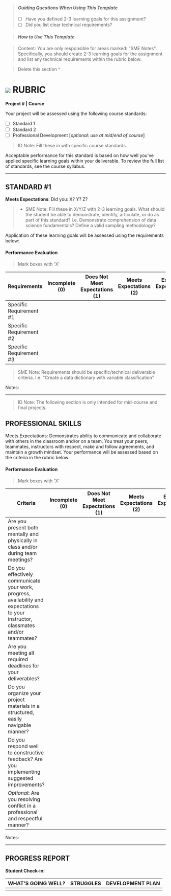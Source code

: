 > #### *Guiding Questions When Using This Template*
>
> - [ ] Have you defined 2-3 learning goals for this assignment?
> - [ ] Did you list clear technical requirements?

> #### *How to Use This Template*

> Content: You are only responsible for areas marked: "SME Notes". Specifically, you should create 2-3 learning goals for the assignment and list any technical requirements within the rubric below.

> Delete this section ^

# ![](https://ga-dash.s3.amazonaws.com/production/assets/logo-9f88ae6c9c3871690e33280fcf557f33.png) RUBRIC
**Project # | Course**	 	 						

Your project will be assessed using the following course standards:
					
- [ ] Standard 1
- [ ] Standard 2
- [ ] Professional Development [*optional: use at mid/end of course*]

> ID Note: Fill these in with specific course standards				

Acceptable performance for this standard is based on how well you've applied specific learning goals within your deliverable. To review the full list of standards, see the course syllabus.

---

## STANDARD #1
**Meets Expectations**: Did you: X? Y? Z?

> - SME Note: Fill these in X/Y/Z with 2-3 learning goals. What should the student be able to demonstrate, identify, articulate, or do as part of this standard? I.e. Demonstrate comprehension of data science fundamentals? Define a valid sampling methodology?

Application of these learning goals will be assessed using the requirements below:

#### Performance Evaluation
> Mark boxes with 'X'

| Requirements | Incomplete (0) | Does Not Meet Expectations (1) | Meets Expectations (2) | Exceeds Expectations (3) |
|---|---|---|---|---|
| Specific Requirement #1 | | | | |
| Specific Requirement #2 | | | | |
| Specific Requirement #3 | | | | |

> SME Note: Requirements should be specific/technical deliverable criteria. I.e. "Create a data dictionary with variable classification"


Notes:


--- 


> ID Note: The following section is only intended for mid-course and final projects.

## PROFESSIONAL SKILLS
Meets Expectations: Demonstrates ability to communicate and collaborate with others in the classroom and/or on a team. You treat your peers, teammates, instructors with respect, make and follow agreements, and maintain a growth mindset. Your performance will be assessed based on the criteria in the rubric below:

#### Performance Evaluation
> Mark boxes with 'X'

| Criteria | Incomplete (0) | Does Not Meet Expectations (1) | Meets Expectations (2) | Exceeds Expectations (3) |
|---|---|---|---|---|
| Are you present both mentally and physically in class and/or during team meetings? | | | | |
| Do you effectively communicate your work, progress, availability and expectations to your instructor, classmates and/or teammates? | | | | |
| Are you meeting all required deadlines for your deliverables? | | | | |
| Do you organize your project materials in a structured, easily navigable manner? | | | | |
| Do you respond well to constructive feedback? Are you implementing suggested improvements? | | | | |
| *Optional*: Are you resolving conflict in a professional and respectful manner? | | | | |

Notes:

---

## PROGRESS REPORT
**Student Check-in:**

|WHAT’S GOING WELL?|STRUGGLES|DEVELOPMENT PLAN|
|---|---|---|
| | | |

